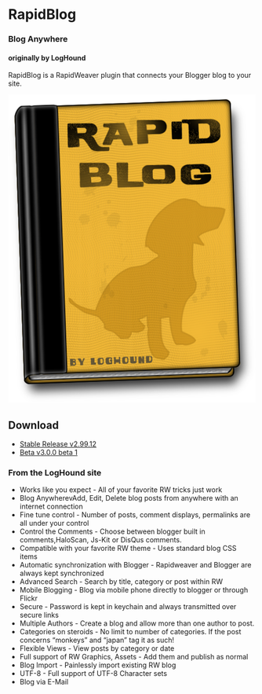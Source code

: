 # RapidBlog
### Blog Anywhere
#### originally by LogHound
RapidBlog is a RapidWeaver plugin that connects your Blogger blog to your site.

![RapidBlog Icon](https://raw.githubusercontent.com/yourhead/rapidblog/master/assets/icon_256.png)

## Download
 - [Stable Release v2.99.12](https://github.com/yourhead/rapidblog/raw/v2.99.12/downloads/rapidblog.2.99.12.zip)
 - [Beta v3.0.0 beta 1](https://github.com/yourhead/rapidblog/raw/v3.0.0b1/downloads/RapidBlog_3.0.0b1_1084.zip)


### From the LogHound site

 - Works like you expect - All of your favorite RW tricks just work
 - Blog AnywherevAdd, Edit, Delete blog posts from anywhere with an internet connection
 - Fine tune control - Number of posts, comment displays, permalinks are all under your control
 - Control the Comments - Choose between blogger built in comments,HaloScan, Js-Kit or DisQus comments.
 - Compatible with your favorite RW theme - Uses standard blog CSS items
 - Automatic synchronization with Blogger - Rapidweaver and Blogger are always kept synchronized
 - Advanced Search - Search by title, category or post within RW
 - Mobile Blogging - Blog via mobile phone directly to blogger or through Flickr
 - Secure - Password is kept in keychain and always transmitted over secure links
 - Multiple Authors - Create a blog and allow more than one author to post.
 - Categories on steroids - No limit to number of categories. If the post concerns “monkeys” and “japan” tag it as such!
 - Flexible Views - View posts by category or date
 - Full support of RW Graphics, Assets - Add them and publish as normal
 - Blog Import - Painlessly import existing RW blog
 - UTF-8 - Full support of UTF-8 Character sets
 - Blog via E-Mail
